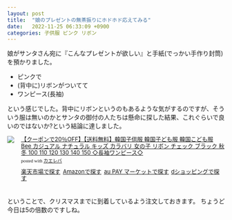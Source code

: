 ```yaml
---
layout: post
title:  "娘のプレゼントの無茶振りにホドホド応えてみる"
date:   2022-11-25 06:33:09 +0900
categories: 子供服 ピンク リボン
---
```

娘がサンタさん宛に『こんなプレゼントが欲しい』と手紙(でっかい手作り封筒)を預かりました。

* ピンクで
* (背中に)リボンがついてて
* ワンピース(長袖)

という感じでした。背中にリボンというのもあるような気がするのですが、そういう服は無いのかとサンタの御付の人たちは懸命に探した結果、これぐらいで良いのではないか?という結論に達しました。

<div class="kaerebalink-box" style="text-align:left;padding-bottom:20px;font-size:small;zoom: 1;overflow: hidden;"><div class="kaerebalink-image" style="float:left;margin:0 15px 10px 0;"><a href="//af.moshimo.com/af/c/click?a_id=920706&p_id=54&pc_id=54&pl_id=616&s_v=b5Rz2P0601xu&url=https%3A%2F%2Fitem.rakuten.co.jp%2Fkodomo-bee%2Fsbb01617%2F" target="_blank" ><img src="https://thumbnail.image.rakuten.co.jp/@0_mall/kodomo-bee/cabinet/new85/sbb01617-600.jpg?_ex=320x320" style="border: none;" /></a><img src="//i.moshimo.com/af/i/impression?a_id=920706&p_id=54&pc_id=54&pl_id=616" width="1" height="1" style="border:none;"></div><div class="kaerebalink-info" style="line-height:120%;zoom: 1;overflow: hidden;"><div class="kaerebalink-name" style="margin-bottom:10px;line-height:120%"><a href="//af.moshimo.com/af/c/click?a_id=920706&p_id=54&pc_id=54&pl_id=616&s_v=b5Rz2P0601xu&url=https%3A%2F%2Fitem.rakuten.co.jp%2Fkodomo-bee%2Fsbb01617%2F" target="_blank" >【クーポンで20％OFF】【送料無料】韓国子供服 韓国子ども服 韓国こども服 Bee カジュアル ナチュラル キッズ カラバリ 女の子 リボン チェック ブラック 秋 冬 100 110 120 130 140 150 ◇長袖ワンピース◇</a><img src="//i.moshimo.com/af/i/impression?a_id=920706&p_id=54&pc_id=54&pl_id=616" width="1" height="1" style="border:none;"><div class="kaerebalink-powered-date" style="font-size:8pt;margin-top:5px;font-family:verdana;line-height:120%">posted with <a href="https://kaereba.com" rel="nofollow" target="_blank">カエレバ</a></div></div><div class="kaerebalink-detail" style="margin-bottom:5px;"></div><div class="kaerebalink-link1" style="margin-top:10px;"><div class="shoplinkrakuten" style="display:inline;margin-right:5px"><a href="//af.moshimo.com/af/c/click?a_id=920706&p_id=54&pc_id=54&pl_id=616&s_v=b5Rz2P0601xu&url=https%3A%2F%2Fsearch.rakuten.co.jp%2Fsearch%2Fmall%2FBee%2520%25E3%2582%25AB%25E3%2582%25B8%25E3%2583%25A5%25E3%2582%25A2%25E3%2583%25AB%2520%25E3%2583%258A%25E3%2583%2581%25E3%2583%25A5%25E3%2583%25A9%25E3%2583%25AB%2520%25E3%2582%25AD%25E3%2583%2583%25E3%2582%25BA%2520%25E3%2583%25AA%25E3%2583%259C%25E3%2583%25B3%2F-%2Ff.1-p.1-s.1-sf.0-st.A-v.2%3Fx%3D0" target="_blank" >楽天市場で探す</a><img src="//i.moshimo.com/af/i/impression?a_id=920706&p_id=54&pc_id=54&pl_id=616" width="1" height="1" style="border:none;"></div><div class="shoplinkamazon" style="display:inline;margin-right:5px"><a href="//af.moshimo.com/af/c/click?a_id=920708&p_id=170&pc_id=185&pl_id=4062&s_v=b5Rz2P0601xu&url=https%3A%2F%2Fwww.amazon.co.jp%2Fgp%2Fsearch%3Fkeywords%3DBee%2520%25E3%2582%25AB%25E3%2582%25B8%25E3%2583%25A5%25E3%2582%25A2%25E3%2583%25AB%2520%25E3%2583%258A%25E3%2583%2581%25E3%2583%25A5%25E3%2583%25A9%25E3%2583%25AB%2520%25E3%2582%25AD%25E3%2583%2583%25E3%2582%25BA%2520%25E3%2583%25AA%25E3%2583%259C%25E3%2583%25B3%26__mk_ja_JP%3D%25E3%2582%25AB%25E3%2582%25BF%25E3%2582%25AB%25E3%2583%258A" target="_blank" >Amazonで探す</a><img src="//i.moshimo.com/af/i/impression?a_id=920708&p_id=170&pc_id=185&pl_id=4062" width="1" height="1" style="border:none;"></div><div class="shoplinkwowma" style="display:inline;margin-right:5px"><a href="https://click.linksynergy.com/deeplink?id=npSKtIuxFQc&mid=46164&murl=https%3A%2F%2Fwowma.jp%2Fitemlist%3Fe_scope%3DO%26at%3DFP%26non_gr%3Dex%26spe_id%3Dc_act_sc01%26e%3Dtsrc_topa_v%26ipp%3D40%26categ_id%3D80%26keyword%3DBee%2520%2583J%2583W%2583%2585%2583A%2583%258B%2520%2583i%2583%2560%2583%2585%2583%2589%2583%258B%2520%2583L%2583b%2583Y%2520%2583%258A%2583%257B%2583%2593" target="_blank" >au PAY マーケットで探す</a></div><div class="shoplinkdocomo" style="display:inline;margin-right:5px"><a href="https://prf.hn/click/camref:1100lq2Ps/destination:https%3A%2F%2Fshopping.dmkt-sp.jp%2Fproducts_search%3Fkeyword%3DBee%2520%25E3%2582%25AB%25E3%2582%25B8%25E3%2583%25A5%25E3%2582%25A2%25E3%2583%25AB%2520%25E3%2583%258A%25E3%2583%2581%25E3%2583%25A5%25E3%2583%25A9%25E3%2583%25AB%2520%25E3%2582%25AD%25E3%2583%2583%25E3%2582%25BA%2520%25E3%2583%25AA%25E3%2583%259C%25E3%2583%25B3" target="_blank" >dショッピングで探す</a></div></div></div><div class="booklink-footer" style="clear: left"></div></div>

ということで、クリスマスまでに到着しているよう注文しておきます。
ちょうど今日は5の倍数のですしね。


